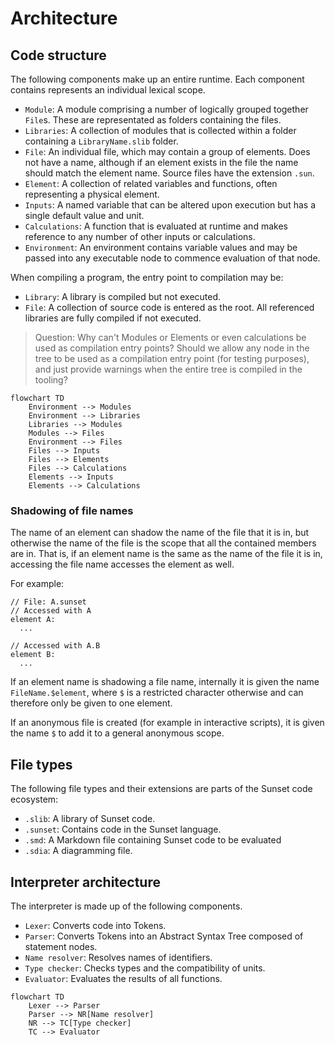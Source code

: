 # Architecture

## Code structure

The following components make up an entire runtime. Each component contains represents an individual lexical scope.

- `Module`: A module comprising a number of logically grouped together `File`s. These are representated as folders
  containing the files.
- `Libraries`: A collection of modules that is collected within a folder containing a `LibraryName.slib` folder.
- `File`: An individual file, which may contain a group of elements. Does not have a name, although if an element exists
  in the file the name should match the element name. Source files have the extension `.sun`.
- `Element`: A collection of related variables and functions, often representing a physical element.
- `Inputs`: A named variable that can be altered upon execution but has a single default value and unit.
- `Calculations`: A function that is evaluated at runtime and makes reference to any number of other inputs or
  calculations.
- `Environment`: An environment contains variable values and may be passed into any executable node to commence
  evaluation of that node.

When compiling a program, the entry point to compilation may be:

- `Library`: A library is compiled but not executed.
- `File`: A collection of source code is entered as the root. All referenced libraries are fully compiled if not
  executed.

> Question: Why can't Modules or Elements or even calculations be used as compilation entry points? Should we allow any
> node in the tree to be used as a compilation entry point (for testing purposes), and just provide warnings when the
> entire tree is compiled in the tooling?

```mermaid
flowchart TD
    Environment --> Modules
    Environment --> Libraries
    Libraries --> Modules
    Modules --> Files
    Environment --> Files
    Files --> Inputs
    Files --> Elements
    Files --> Calculations
    Elements --> Inputs
    Elements --> Calculations
```

### Shadowing of file names

The name of an element can shadow the name of the file that it is in, but
otherwise the name of the file is the scope that all the contained members are in. That is, if an element name is the
same as the name of the file it is in, accessing the file name accesses the element as well.

For example:

```sunset
// File: A.sunset
// Accessed with A
element A:
  ...
  
// Accessed with A.B
element B:
  ...
```

If an element name is shadowing a file name, internally it is given the name `FileName.$element`, where `$` is a
restricted character otherwise and can therefore only be given to one element.

If an anonymous file is created (for example in interactive scripts), it is given the name `$` to add it to a general
anonymous scope.

## File types

The following file types and their extensions are parts of the Sunset code ecosystem:

- `.slib`: A library of Sunset code.
- `.sunset`: Contains code in the Sunset language.
- `.smd`: A Markdown file containing Sunset code to be evaluated
- `.sdia`: A diagramming file.

## Interpreter architecture

The interpreter is made up of the following components.

- `Lexer`: Converts code into Tokens.
- `Parser`: Converts Tokens into an Abstract Syntax Tree composed of statement nodes.
- `Name resolver`: Resolves names of identifiers.
- `Type checker`: Checks types and the compatibility of units.
- `Evaluator`: Evaluates the results of all functions.

```mermaid
flowchart TD
    Lexer --> Parser
    Parser --> NR[Name resolver]
    NR --> TC[Type checker]
    TC --> Evaluator 
```